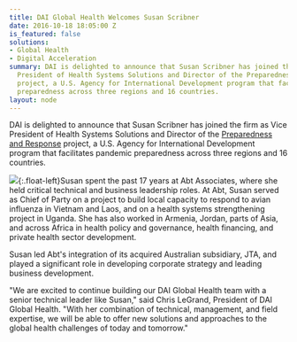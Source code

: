 ```yaml
---
title: DAI Global Health Welcomes Susan Scribner
date: 2016-10-18 18:05:00 Z
is_featured: false
solutions:
- Global Health
- Digital Acceleration
summary: DAI is delighted to announce that Susan Scribner has joined the firm as Vice
  President of Health Systems Solutions and Director of the Preparedness and Response
  project, a U.S. Agency for International Development program that facilitates pandemic
  preparedness across three regions and 16 countries.
layout: node
---
```


DAI is delighted to announce that Susan Scribner has joined the firm as Vice President of Health Systems Solutions and Director of the [Preparedness and Response][2] project, a U.S. Agency for International Development program that facilitates pandemic preparedness across three regions and 16 countries.

![][3]{:.float-left}Susan spent the past 17 years at Abt Associates, where she held critical technical and business leadership roles. At Abt, Susan served as Chief of Party on a project to build local capacity to respond to avian influenza in Vietnam and Laos, and on a health systems strengthening project in Uganda. She has also worked in Armenia, Jordan, parts of Asia, and across Africa in health policy and governance, health financing, and private health sector development.

Susan led Abt's integration of its acquired Australian subsidiary, JTA, and played a significant role in developing corporate strategy and leading business development.

"We are excited to continue building our DAI Global Health team with a senior technical leader like Susan," said Chris LeGrand, President of DAI Global Health. "With her combination of technical, management, and field expertise, we will be able to offer new solutions and approaches to the global health challenges of today and tomorrow."

[2]: /our-work/projects/worldwide%E2%80%94preparedness-and-response-pr
[3]: https://assetify-dai.com/news/Susan%20Inner_0.jpg
